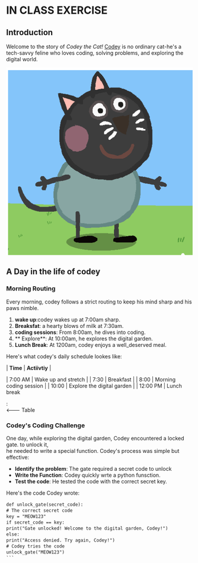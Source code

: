# IN CLASS EXERCISE
## Introduction
Welcome to the story of *Codey the Cat!* [Codey](https://static.wikia.nocookie.net/peppapedia/images/6/69/Cody_Cat.png/revision/latest?cb=20221030184510) is no ordinary cat-he's a tech-savvy feline who loves coding, solving problems, and exploring the digital world.

![the cat](codey_the_cat.png)

## A Day in the life of codey

### Morning Routing

Every morning, codey follows a strict routing to keep his mind sharp and his paws nimble.

1. **wake up**:codey wakes up at 7:00am sharp.
2. **Breaksfat**: a hearty blows of milk at 7:30am.
3. **coding sessions**: From 8:00am, he dives into coding.
4. ** Explore**: At 10:00am, he explores the digital garden.
5. **Lunch Break**: At 1200am, codey enjoys a well_deserved meal.

Here's what codey's daily schedule lookes like:

| **Time** |    **Actiivtiy**    |


| 7:00 AM  |    Wake up and stretch    |
| 7:30     |         Breakfast         |
| 8:00     |   Morning coding session   |
| 10:00    | Explore the digital garden |
| 12:00 PM |        Lunch break 


:   
<--- Table 
>

### Codey's Coding Challenge

One day, while exploring the digital garden, Codey encountered a locked gate. to unlock it, <br> he needed to write a special function. Codey's process was simple but effective:

- **Identify the problem**: The gate required a secret code to unlock
- **Write the Function**: Codey quickly wrte a python funsction.
- **Test the code**: He tested the code with the correct secret key.

Here's the code Codey wrote:

````
def unlock_gate(secret_code):
# The correct secret code
key = "MEOW123"
if secret_code == key:
print("Gate unlocked! Welcome to the digital garden, Codey!")
else:
print("Access denied. Try again, Codey!")
# Codey tries the code
unlock_gate("MEOW123")
```
````
